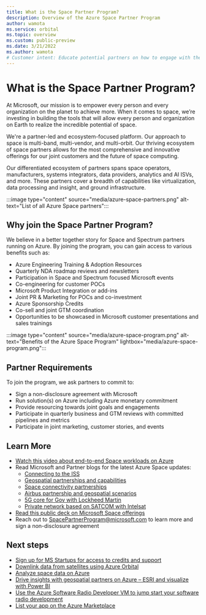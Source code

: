 ```yaml
---
title: What is the Space Partner Program?
description: Overview of the Azure Space Partner Program
author: wamota
ms.service: orbital
ms.topic: overview
ms.custom: public-preview
ms.date: 3/21/2022
ms.author: wamota
# Customer intent: Educate potential partners on how to engage with the Azure Space partner programs.
---
```


# What is the Space Partner Program?

At Microsoft, our mission is to empower every person and every organization on the planet to achieve more.  When it comes to space, we’re investing in building the tools that will allow every person and organization on Earth to realize the incredible potential of space.   

We're a partner-led and ecosystem-focused platform. Our approach to space is multi-band, multi-vendor, and multi-orbit. Our thriving ecosystem of space partners allows for the most comprehensive and innovative offerings for our joint customers and the future of space computing.

Our differentiated ecosystem of partners spans space operators, manufacturers, systems integrators, data providers, analytics and AI ISVs, and more.  These partners cover a breadth of capabilities like virtualization, data processing and insight, and ground infrastructure. 

:::image type="content" source="media/azure-space-partners.png" alt-text="List of all Azure Space partners":::

## Why join the Space Partner Program?

We believe in a better together story for Space and Spectrum partners running on Azure.  By joining the program, you can gain access to various benefits such as: 

- Azure Engineering Training & Adoption Resources 
- Quarterly NDA roadmap reviews and newsletters
- Participation in Space and Spectrum focused Microsoft events
- Co-engineering for customer POCs
- Microsoft Product Integration or add-ins
- Joint PR & Marketing for POCs and co-investment
- Azure Sponsorship Credits 
- Co-sell and joint GTM coordination
- Opportunities to be showcased in Microsoft customer presentations and sales trainings

:::image type="content" source="media/azure-space-program.png" alt-text="Benefits of the Azure Space Program" lightbox="media/azure-space-program.png":::

## Partner Requirements 

To join the program, we ask partners to commit to: 

- Sign a non-disclosure agreement with Microsoft
- Run solution(s) on Azure including Azure monetary commitment 
- Provide resourcing towards joint goals and engagements 
- Participate in quarterly business and GTM reviews with committed pipelines and metrics
- Participate in joint marketing, customer stories, and events

## Learn More

- [Watch this video about end-to-end Space workloads on Azure](https://youtu.be/JTt4De5FRtg)
- Read Microsoft and Partner blogs for the latest Azure Space updates:
  - [Connecting to the ISS](https://azure.microsoft.com/blog/connecting-azure-to-the-international-space-station-with-hewlett-packard-enterprise/)
  - [Geospatial partnerships and capabilities](https://azure.microsoft.com/blog/new-satellite-connectivity-and-geospatial-capabilities-with-azure-space/)
  - [Space connectivity partnerships](https://news.microsoft.com/transform/azure-space-partners-bring-deep-expertise-to-new-venture/)
  - [Airbus partnership and geospatial scenarios](https://azure.microsoft.com/blog/geospatial-imagery-unlocks-new-cloud-computing-scenarios-on-azure/)
  - [5G core for Gov with Lockheed Martin](https://azure.microsoft.com/blog/new-azure-for-operators-solutions-and-services-built-for-the-future-of-telecommunications/)
  - [Private network based on SATCOM with Intelsat](https://www.intelsat.com/newsroom/intelsat-collaborates-with-microsoft-to-demonstrate-private-cellular-network-using-intelsats-global-satellite-and-ground-network/)
- [Read this public deck on Microsoft Space offerings](https://azurespace.blob.core.windows.net/docs/Azure_Space_Public_Deck.pdf)
- Reach out to [SpacePartnerProgram@microsoft.com](mailto:SpacePartnerProgram@microsoft.com) to learn more and sign a non-disclosure agreement

## Next steps

- [Sign up for MS Startups for access to credits and support](https://startups.microsoft.com/)
- [Downlink data from satellites using Azure Orbital](overview.md)
- [Analyze space data on Azure](/azure/architecture/example-scenario/data/geospatial-data-processing-analytics-azure)
- [Drive insights with geospatial partners on Azure – ESRI  and visualize with Power BI](https://azuremarketplace.microsoft.com/en/marketplace/apps/esri.arcgis-enterprise?tab=Overview)
- [Use the Azure Software Radio Developer VM to jump start your software radio development](https://github.com/microsoft/azure-software-radio)
- [List your app on the Azure Marketplace](../marketplace/determine-your-listing-type.md#free-trial)